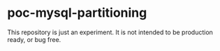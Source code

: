 # poc-mysql-partitioning
This repository is just an experiment. It is not intended to be production
ready, or bug free.  
